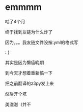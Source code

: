 # emmmm

咕了4个月

终于找到友链为什么炸了

因为。。。我友链文件没按.yml的格式写

: (

其实是因为懒癌晚期

到今天才想着重新搞一下



把之前翻译的z3py发上来

然后开个坑

美滋滋（并不